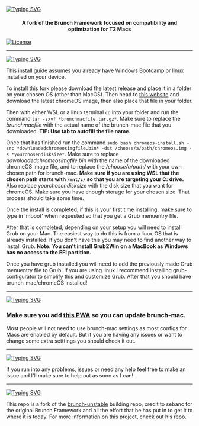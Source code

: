 [license-url]: ./LICENSE
[license-shield]: https://img.shields.io/github/license/sebanc/brunch?label=License&logo=Github&style=flat-square

<a href="https://git.io/typing-svg"><img src="https://readme-typing-svg.demolab.com?font=Trebuchet+MS&weight=100&size=45&duration=6000&color=F7F7F7&center=true&vCenter=true&repeat=false&random=false&width=1000&lines=Brunch-mac+Framework" alt="Typing SVG" /></a>
<h4 align="center">A fork of the Brunch Framework focused on compatibility and optimization for T2 Macs</h4>

[![License][license-shield]][license-url]

<hr>

<a href="https://git.io/typing-svg"><img src="https://readme-typing-svg.demolab.com?font=Trebuchet+MS&weight=100&size=24&duration=7000&color=A0ECF7&vCenter=true&repeat=false&random=false&width=300&lines=Install+instructions" alt="Typing SVG" /></a>

This install guide assumes you already have Windows Bootcamp or linux installed on your device.

To install this fork please download the latest release and place it in a folder on your chosen OS (other than MacOS). Then head to [this website](https://cros.tech/device/shyvana/) and download the latest chromeOS image, then also place that file in your folder. 

Then with either WSL or a linux terminal `cd` into your folder and run the command `tar -zxvf *brunchmacfile.tar.gz*`. Make sure to replace the *brunchmacfile* with the actual name of the brunch-mac file that you downloaded. **TIP: Use tab to autofill the file name.**

Once that has finished run the command `sudo bash chromeos-install.sh -src *downloadedchromeosimgfile.bin* -dst /choose/a/path/chromeos.img -s *yourchosendisksize*`. Make sure to replace *downloadedchromeosimgfile.bin* with the name of the downloaded chromeOS image file, and to replace the */choose/a/path/* with your own chosen path for brunch-mac. **Make sure if you are using WSL that the chosen path starts with `/mnt/c/` so that you are targeting your C: drive.** Also replace *yourchosendisksize* with the disk size that you want for chromeOS. Make sure you have enough storage for your chosen size. That process should take some time.

Once the install is completed, if this is your first time installing, make sure to type in 'mboot' when requested so that you get a Grub menuentry file.

After that is completed, depending on your setup you will need to install Grub on your Mac. The easiest way to do this is from a linux OS that is already installed. If you don't have this you may need to find another way to install Grub. **Note: You can't install Grub2Win on a MacBook as Windows has no access to the EFI partition.**

Once you have grub installed you will need to add the previously made Grub menuentry file to Grub. If you are using linux I recommend installing grub-configurator to simplify this and customize Grub. After that you should have brunch-mac/chromeOS installed! 

<hr>

<a href="https://git.io/typing-svg"><img src="https://readme-typing-svg.demolab.com?font=Trebuchet+MS&weight=100&size=24&duration=7500&color=A0ECF7&vCenter=true&repeat=false&random=false&width=300&lines=Updating+and+Settings" alt="Typing SVG" /></a>

### Make sure you add [this PWA](https://zprolegend007.github.io/brunch-mac-pwa/) so you can update brunch-mac.

Most people will not need to use brunch-mac settings as most configs for Macs are enabled by default. But if you are having any issues or want to change some extra setttings you should check it out. 

<hr>

<a href="https://git.io/typing-svg"><img src="https://readme-typing-svg.demolab.com?font=Trebuchet+MS&weight=100&size=24&duration=8000&color=A0ECF7&vCenter=true&repeat=false&random=false&width=300&lines=Help+and+Issues" alt="Typing SVG" /></a>

If you run into any problems, issues or need any help feel free to make an issue and I'll make sure to help out as soon as I can!

<hr>

[![Typing SVG](https://readme-typing-svg.demolab.com?font=Trebuchet+MS&weight=100&size=24&duration=9000&color=A0ECF7&vCenter=true&repeat=false&random=false&width=600&lines=Check+out+the+original+Brunch+Framework+(click+me))](https://github.com/sebanc/brunch)

This repo is a fork of the [brunch-unstable](https://github.com/sebanc/brunch-unstable) building repo, credit to sebanc for the original Brunch Framework and all the effort that he has put in to get it to where it is today. For more information on this project, check out his repo.
